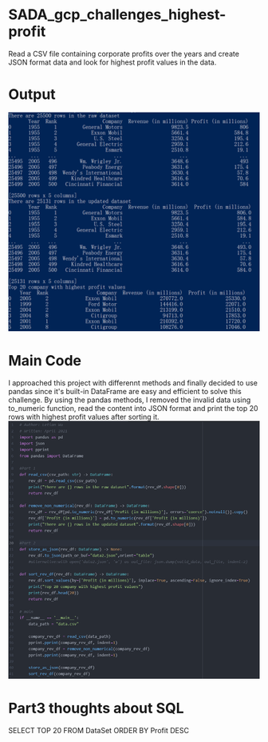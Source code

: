 # SADA_gcp_challenges_highest-profit
Read a CSV file containing corporate profits over the years and create JSON format data and look for highest profit values in the data.

# Output
<img src="images/output.png" alt="drawing" width="1000"/>

# Main Code
I approached this project with differennt methods and finally decided to use pandas since it's built-in DataFrame are easy and efficient to solve this challenge. By using the pandas methods, I removed the invalid data using to_numeric function, read the content into JSON format and print the top 20 rows with highest profit values after sorting it.
<img src="images/main_code.png" alt="drawing" width="1000"/>

# Part3 thoughts about SQL
SELECT TOP 20 FROM DataSet
ORDER BY Profit DESC

